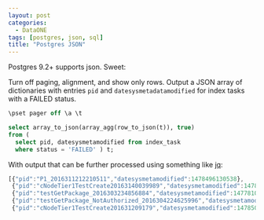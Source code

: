 ```yaml
---
layout: post
categories:
  - DataONE
tags: [postgres, json, sql]
title: "Postgres JSON"
---
```


Postgres 9.2+ supports json. Sweet:

<!--break-->

Turn off paging, alignment, and show only rows. Output a JSON array of dictionaries with entries ``pid`` and ``datesysmetadatamodified`` for index tasks with a FAILED status.

~~~sql
\pset pager off \a \t

select array_to_json(array_agg(row_to_json(t)), true)
from (
  select pid, datesysmetamodified from index_task
  where status = 'FAILED' ) t;
~~~

With output that can be further processed using something like [jq](https://stedolan.github.io/jq/):

~~~ javascript
[{"pid":"P1_2016311212210511","datesysmetamodified":1478496130538},
 {"pid":"cNodeTier1TestCreate20163140039989","datesysmetamodified":1478678439991},
 {"pid":"testGetPackage_2016303234856884","datesysmetamodified":1477810139916},
 {"pid":"testGetPackage_NotAuthorized_2016304224625996","datesysmetamodified":1477896388372},
 {"pid":"cNodeTier1TestCreate201631209179","datesysmetamodified":1478506141082}]
~~~
